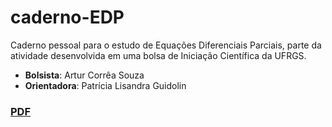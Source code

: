 # caderno-EDP
Caderno pessoal para o estudo de Equações Diferenciais Parciais, parte da atividade desenvolvida em uma bolsa de Iniciação Científica da UFRGS.

* **Bolsista**: Artur Corrêa Souza
* **Orientadora**: Patrícia Lisandra Guidolin

### [PDF](https://drive.google.com/file/d/1uuqRPVp8PWzkCVRjtRzEEukLtsdWCKjL/view?usp=sharing)

